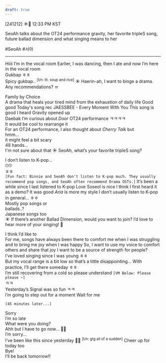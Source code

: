 ```yaml
---
draft: true
---
```


[241212] ☀️💭 12:33 PM KST

SeoAh talks about the OT24 performance gravity, her favorite tripleS song, future ballad dimension and what singing means to her

#SeoAh #서아
___
Hiiii 
I’m in the vocal room
Earlier, I was dancing, then I ate 
and now I’m here in the vocal room  
Gukbap ㅎㅎ  
Spicy gukbap..  <sup>[t/n: lit. soup and rice]</sup>
☀️ Haerin-ah, I want to binge a drama. Any recommendations? ㅠ

Family by Choice  
A drama that heals your tired mind from the exhaustion of daily life
Good good 
Today's song rec
JAESSBEE - Every Moment With You
This song is good
I heard Gravity opened up  
Daebak
I’m curious about  *Door* OT24 performance ㅋㅋㅋㅋ  
It would be cool to rearrange it  
For an OT24 performance, I also thought about *Cherry Talk* but  
hmm…  
it might feel a bit scary  
48 hands...  
I'm not sure about that
☀️ SeoAh, what’s your favorite tripleS song?

I don’t listen to K-pop…  
🙄🙄  
ㅎㅎ  
`[Fun fact: Binnie and SeoAh don't listen to K-pop much. They usually recommend pop songs, and SeoAh often recommend Drama OSTs.]`
It’s been a while since I last listened to K-pop
Love Soseol is nice
I think I first heard it as a demo?
It was good 
_Aria_ is more my style
I don’t usually listen to K-pop in general…
ㅎㅎ  
Mostly pop songs or  
ballads..?  
Japanese songs too  
☀️ If there’s another Ballad Dimension, would you want to join? I’d love to hear more of your singing! 🥺

I think I’d like to  
For me, songs have always been there to comfort me when I was struggling and to bring me joy when I was happy
So, I want to use my voice to comfort others and share that joy
I want to be a source of strength for people?  
I’ve loved singing since I was young
ㅎㅎ  
But my vocal range is a bit low
so that’s a little disappointing…
With practice, I’ll get there someday
ㅎㅎ  
I’m still recovering from a cold 
so please understand
`[VM Below: Please please ~]`  
ㅋㅋ  
Yesterday’s Signal was so fun
ㅋㅋ  
I’m going to step out for a moment 
Wait for me 

`[45 minutes later...]`

Sorry  
I’m so late  
What were you doing?  
Ahh but I have to go now… 🥺🥺  
I’m sorry…  
I’ve been like this since yesterday 🥺🥺  <sup>[t/n: gtg all of a sudden]</sup>
Cheer up for today too  
Bye!  
I’ll be back tomorrow!!